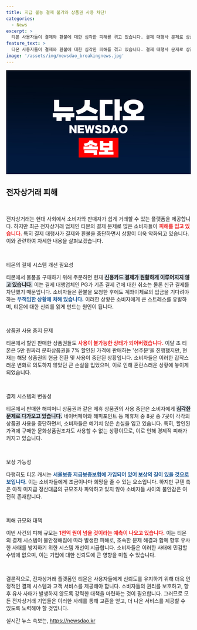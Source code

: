 ```yaml
---
title: 지급 불능 결제 불가와 상품권 사용 차단!
categories:
  - News
excerpt: >
  티몬 사용자들이 결제와 환불에 대한 심각한 피해를 겪고 있습니다. 결제 대행사 문제로 상품권 사용이 중단되며, 1천억 원 이상의 피해가 우려됩니다. 과연 소비자들은 이 혼란 속에서 어떻게 대응할까요?
feature_text: >
  티몬 사용자들이 결제와 환불에 대한 심각한 피해를 겪고 있습니다. 결제 대행사 문제로 상품권 사용이 중단되며, 1천억 원 이상의 피해가 우려됩니다. 과연 소비자들은 이 혼란 속에서 어떻게 대응할까요?
image: '/assets/img/newsdao_breakingnews.jpg'
---
```


<p><img src="/assets/img/newsdao_breakingnews.jpg" alt="ontimetimes 속보" /></p>

<h2 data-ke-size="size26">전자상거래 피해</h2>

<p data-ke-size="size16">&nbsp;</p>

<p>전자상거래는 현대 사회에서 소비자와 판매자가 쉽게 거래할 수 있는 플랫폼을 제공합니다. 하지만 최근 전자상거래 업체인 티몬의 결제 문제로 많은 소비자들이 <b><span style="color: #ee2323;">피해를 입고 있습니다.</span></b> 특히 결제 대행사가 결제와 환불을 중단하면서 상황이 더욱 악화되고 있습니다. 이와 관련하여 자세한 내용을 살펴보겠습니다.</p>

<p data-ke-size="size16">&nbsp;</p>

<p>티몬의 결제 시스템 개선 필요성</p>

<p>티몬에서 물품을 구매하기 위해 주문하면 현재 <b><span style="background-color: #21538527;">신용카드 결제가 원활하게 이루어지지 않고 있습니다.</span></b> 이는 결제 대행업체인 PG가 기존 결제 건에 대한 취소는 물론 신규 결제를 차단했기 때문입니다. 소비자들은 환불을 요청한 후에도 계좌이체로의 입금을 기다려야 하는 <b><span style="color: #1a5490;">무책임한 상황에 처해 있습니다.</span></b> 이러한 상황은 소비자에게 큰 스트레스를 유발하며, 티몬에 대한 신뢰를 잃게 만드는 원인이 됩니다.</p>

<p data-ke-size="size16">&nbsp;</p>

<p>상품권 사용 중지 문제</p>

<p>티몬에서 할인 판매한 상품권들도 <b><span style="color: #ee2323;">사용이 불가능한 상태가 되어버렸습니다.</span></b> 이달 초 티몬은 5만 원짜리 문화상품권을 7% 할인된 가격에 판매하는 '선주문'을 진행했지만, 현재는 해당 상품권의 현금 전환 및 사용이 중단된 상황입니다. 소비자들은 이러한 갑작스러운 변화로 의도하지 않았던 큰 손실을 입었으며, 이로 인해 혼란스러운 상황에 놓이게 되었습니다.</p>

<p data-ke-size="size16">&nbsp;</p>

<p>결제 시스템의 변동성</p>

<p>티몬에서 판매한 해피머니 상품권과 같은 제휴 상품권의 사용 중단은 소비자에게 <b><span style="background-color: #21538527;">심각한 문제로 다가오고 있습니다.</span></b> 네이버페이와 해피포인트 등 제휴처 중 8곳 중 7곳이 각각의 상품권 사용을 중단하면서, 소비자들은 예기치 않은 손실을 입고 있습니다. 특히, 할인된 가격에 구매한 문화상품권조차도 사용할 수 없는 상황이므로, 이로 인해 경제적 피해가 커지고 있습니다.</p>

<p data-ke-size="size16">&nbsp;</p>

<p>보상 가능성</p>

<p>다행히도 티몬 캐시는 <b><span style="color: #1a5490;">서울보증 지급보증보험에 가입되어 있어 보상의 길이 있을 것으로 보입니다.</span></b> 이는 소비자들에게 조금이나마 희망을 줄 수 있는 요소입니다. 하지만 큐텐 측은 아직 미지급 정산대금의 규모조차 파악하고 있지 않아 소비자들 사이의 불안감은 여전히 존재합니다.</p>

<p data-ke-size="size16">&nbsp;</p>

<p>피해 규모와 대책</p>

<p>이번 사건의 피해 규모는 <b><span style="color: #ee2323;">1천억 원이 넘을 것이라는 예측이 나오고 있습니다.</span></b> 이는 티몬의 결제 시스템이 불안정해짐에 따라 발생한 피해로, 조속한 문제 해결과 함께 향후 유사한 사태를 방지하기 위한 시스템 개선이 시급합니다. 소비자들은 이러한 사태에 민감할 수밖에 없으며, 이는 기업에 대한 신뢰도에 큰 영향을 미칠 수 있습니다.</p>

<p data-ke-size="size16">&nbsp;</p>

<p>결론적으로, 전자상거래 플랫폼인 티몬은 사용자들에게 신뢰도를 유지하기 위해 더욱 안정적인 결제 시스템과 고객 서비스를 제공해야 합니다. 소비자들의 권리를 보호하고, 향후 유사 사태가 발생하지 않도록 강력한 대책을 마련하는 것이 필요합니다. 그러므로 모든 전자상거래 기업들은 이러한 사례를 통해 교훈을 얻고, 더 나은 서비스를 제공할 수 있도록 노력해야 할 것입니다.</p>
실시간 뉴스 속보는, <a href="https://newsdao.kr" rel="dofollow">https://newsdao.kr</a>



